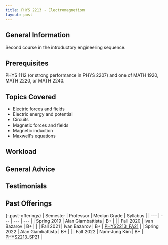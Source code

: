```yaml
---
title: PHYS 2213 - Electromagnetism
layout: post
---
```


<link rel="stylesheet" href="/main.css">

## General Information

Second course in the introductory engineering sequence.

## Prerequisites

PHYS 1112 (or strong performance in PHYS 2207) and one of MATH 1920, MATH 2220, or MATH 2240.

## Topics Covered

  - Electric forces and fields
  - Electric energy and potential
  - Circuits
  - Magnetic forces and fields
  - Magnetic induction
  - Maxwell's equations

## Workload



## General Advice



## Testimonials



## Past Offerings

{:.past-offerings}
| Semester | Professor | Median Grade | Syllabus |
| --- | --- | --- | --- |
| Spring 2019 | Alan Giambattista | B+ |  |
| Fall 2020 | Ivan Bazarov | B+ |  |
| Fall 2021 | Ivan Bazarov | B+ | [PHYS2213_FA21](https://docs.google.com/document/d/12ysTETizEVrN1ECCdJNldHrBEr56L-i_hf3JfyGNUKw/edit) |
| Spring 2022 | Alan Giambattista | B+ |  |
| Fall 2022 | Nam-Jung Kim | B+ | [PHYS2213_SP21](https://docs.google.com/document/d/1wQb3GTmdDFkg0NLm433LgEtRU9n7CA7NaxjpdE_DKYw/edit) |
